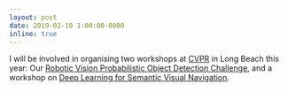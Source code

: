 ```yaml
---
layout: post
date: 2019-02-10 1:00:00-0000
inline: true
---
```



I will be involved in organising two workshops at [CVPR](http://cvpr2019.thecvf.com) in Long Beach this year: Our [	Robotic Vision Probabilistic Object Detection Challenge](https://nikosuenderhauf.github.io/roboticvisionchallenges/cvpr2019), and  a workshop on [Deep Learning for Semantic Visual Navigation](https://sites.google.com/view/sem-vis-nav).
